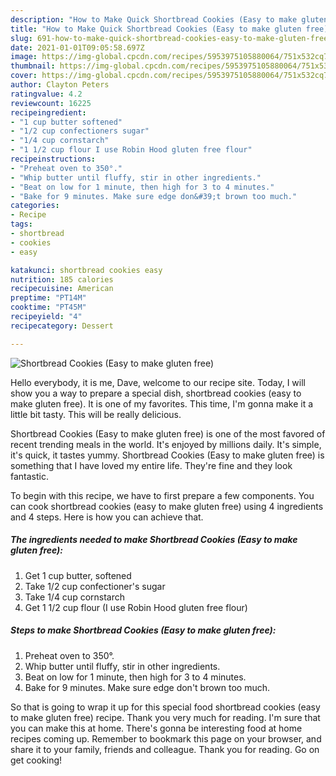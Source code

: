 ```yaml
---
description: "How to Make Quick Shortbread Cookies (Easy to make gluten free)"
title: "How to Make Quick Shortbread Cookies (Easy to make gluten free)"
slug: 691-how-to-make-quick-shortbread-cookies-easy-to-make-gluten-free
date: 2021-01-01T09:05:58.697Z
image: https://img-global.cpcdn.com/recipes/5953975105880064/751x532cq70/shortbread-cookies-easy-to-make-gluten-free-recipe-main-photo.jpg
thumbnail: https://img-global.cpcdn.com/recipes/5953975105880064/751x532cq70/shortbread-cookies-easy-to-make-gluten-free-recipe-main-photo.jpg
cover: https://img-global.cpcdn.com/recipes/5953975105880064/751x532cq70/shortbread-cookies-easy-to-make-gluten-free-recipe-main-photo.jpg
author: Clayton Peters
ratingvalue: 4.2
reviewcount: 16225
recipeingredient:
- "1 cup butter softened"
- "1/2 cup confectioners sugar"
- "1/4 cup cornstarch"
- "1 1/2 cup flour I use Robin Hood gluten free flour"
recipeinstructions:
- "Preheat oven to 350°."
- "Whip butter until fluffy, stir in other ingredients."
- "Beat on low for 1 minute, then high for 3 to 4 minutes."
- "Bake for 9 minutes. Make sure edge don&#39;t brown too much."
categories:
- Recipe
tags:
- shortbread
- cookies
- easy

katakunci: shortbread cookies easy 
nutrition: 185 calories
recipecuisine: American
preptime: "PT14M"
cooktime: "PT45M"
recipeyield: "4"
recipecategory: Dessert

---
```



![Shortbread Cookies (Easy to make gluten free)](https://img-global.cpcdn.com/recipes/5953975105880064/751x532cq70/shortbread-cookies-easy-to-make-gluten-free-recipe-main-photo.jpg)

Hello everybody, it is me, Dave, welcome to our recipe site. Today, I will show you a way to prepare a special dish, shortbread cookies (easy to make gluten free). It is one of my favorites. This time, I'm gonna make it a little bit tasty. This will be really delicious.



Shortbread Cookies (Easy to make gluten free) is one of the most favored of recent trending meals in the world. It's enjoyed by millions daily. It's simple, it's quick, it tastes yummy. Shortbread Cookies (Easy to make gluten free) is something that I have loved my entire life. They're fine and they look fantastic.


To begin with this recipe, we have to first prepare a few components. You can cook shortbread cookies (easy to make gluten free) using 4 ingredients and 4 steps. Here is how you can achieve that.

<!--inarticleads1-->

##### The ingredients needed to make Shortbread Cookies (Easy to make gluten free):

1. Get 1 cup butter, softened
1. Take 1/2 cup confectioner&#39;s sugar
1. Take 1/4 cup cornstarch
1. Get 1 1/2 cup flour (I use Robin Hood gluten free flour)




<!--inarticleads2-->

##### Steps to make Shortbread Cookies (Easy to make gluten free):

1. Preheat oven to 350°.
1. Whip butter until fluffy, stir in other ingredients.
1. Beat on low for 1 minute, then high for 3 to 4 minutes.
1. Bake for 9 minutes. Make sure edge don&#39;t brown too much.




So that is going to wrap it up for this special food shortbread cookies (easy to make gluten free) recipe. Thank you very much for reading. I'm sure that you can make this at home. There's gonna be interesting food at home recipes coming up. Remember to bookmark this page on your browser, and share it to your family, friends and colleague. Thank you for reading. Go on get cooking!
